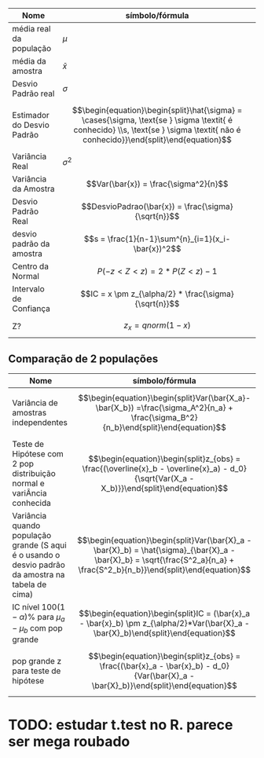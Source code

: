 | Nome                                                                  | símbolo/fórmula                                                                                                                                                                   |
| --------------------------------------------------------------------- | --------------------------------------------------------------------------------------------------------------------------------------------------------------------------------- |
| média real da população                                               | $\mu$                                                                                                                                                                             |
| média da amostra                                                      | $\bar{x}$                                                                                                                                                                         |
| Desvio Padrão real                                                    | $\sigma$                                                                                                                                                                          |
| Estimador do Desvio Padrão                                            | $$\begin{equation}\begin{split}\hat{\sigma} = \cases{\sigma, \text{se } \sigma \textit{ é conhecido} \\s, \text{se } \sigma \textit{ não é conhecido}}\end{split}\end{equation}$$ |
| Variância Real                                                        | $\sigma^2$                                                                                                                                                                        |
| Variância da Amostra                                                  | $$Var(\bar{x}) = \frac{\sigma^2}{n}$$                                                                                                                                             |
| Desvio Padrão Real                                                    | $$DesvioPadrao(\bar{x}) = \frac{\sigma}{\sqrt{n}}$$                                                                                                                               |
| desvio padrão da amostra                                              | $$s = \frac{1}{n-1}\sum^{n}_{i=1}(x_i-\bar{x})^2$$                                                                                                                                |
| Centro da Normal                                                      | $$P(-z < Z < z) = 2*P(Z < z) - 1$$                                                                                                                                                |
| Intervalo de Confiança                                                | $$IC = x \pm z_{\alpha/2} * \frac{\sigma}{\sqrt{n}}$$                                                                                                                             |
| Z?                                                                    | $$z_x = qnorm(1 - x)$$                                                                                                                                                            |
 
## Comparação de 2 populações
| Nome                                                                                               | símbolo/fórmula                                                                                                                                                            |
| -------------------------------------------------------------------------------------------------- | -------------------------------------------------------------------------------------------------------------------------------------------------------------------------- |
| Variância de amostras independentes                                                                | $$\begin{equation}\begin{split}Var(\bar{X_a}- \bar{X_b}) =\frac{\sigma_A^2}{n_a} + \frac{\sigma_B^2}{n_b}\end{split}\end{equation}$$                                       |
| Teste de Hipótese com 2 pop distribuição normal e variÂncia conhecida                              | $$\begin{equation}\begin{split}z_{obs} = \frac{(\overline{x}_b - \overline{x}_a) - d_0}{\sqrt{Var(X_a - X_b)}}\end{split}\end{equation}$$                                  |
| Variância quando população grande (S aqui é o usando o desvio padrão da amostra na tabela de cima) | $$\begin{equation}\begin{split}Var(\bar{X}_a - \bar{X}_b) = \hat{\sigma}_{\bar{X}_a - \bar{X}_b} = \sqrt{\frac{S^2_a}{n_a} + \frac{S^2_b}{n_b}}\end{split}\end{equation}$$ |
| IC nível $100(1-\alpha)$% para $\mu_a - \mu_b$  com pop grande                                     | $$\begin{equation}\begin{split}IC = (\bar{x}_a - \bar{x}_b) \pm z_{\alpha/2}*Var(\bar{X}_a - \bar{X}_b)\end{split}\end{equation}$$                                         |
| pop grande z para teste de hipótese                                                                | $$\begin{equation}\begin{split}z_{obs} = \frac{(\bar{x}_a - \bar{x}_b) - d_0}{Var(\bar{X}_a -\bar{X}_b)}\end{split}\end{equation}$$                                        |



# TODO: estudar t.test no R. parece ser mega roubado
